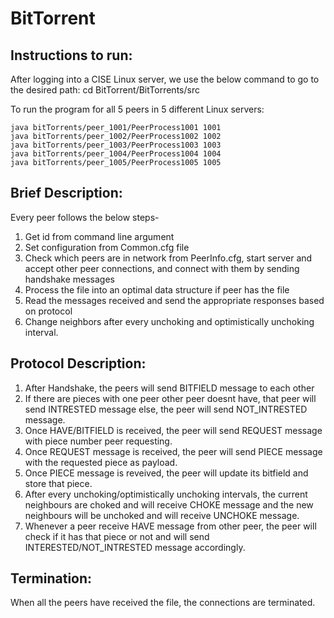 # BitTorrent
## Instructions to run:
After logging into a CISE Linux server, we use the below command to go to the desired path:
cd BitTorrent/BitTorrents/src

To run the program for all 5 peers in 5 different Linux servers:
```
java bitTorrents/peer_1001/PeerProcess1001 1001
java bitTorrents/peer_1002/PeerProcess1002 1002
java bitTorrents/peer_1003/PeerProcess1003 1003
java bitTorrents/peer_1004/PeerProcess1004 1004
java bitTorrents/peer_1005/PeerProcess1005 1005
```
## Brief Description:

Every peer follows the below steps-
1. Get id from command line argument
2. Set configuration from Common.cfg file
3. Check which peers are in network from PeerInfo.cfg, start server and accept other peer connections, and connect with them by sending handshake messages
4. Process the file into an optimal data structure if peer has the file
5. Read the messages received and send the appropriate responses based on protocol
6. Change neighbors after every unchoking and optimistically unchoking interval.

## Protocol Description:

1. After Handshake, the peers will send BITFIELD message to each other
2. If there are pieces with one peer other peer doesnt have, that peer will send INTRESTED message else, the peer will send NOT_INTRESTED message. 
3. Once HAVE/BITFIELD is received, the peer will send REQUEST message with piece number peer requesting. 
4. Once REQUEST message is received, the peer will send PIECE message with the requested piece as payload.
5. Once PIECE message is reveived, the peer will update its bitfield and store that piece.
6. After every unchoking/optimistically unchoking intervals, the current neighbours are choked and will receive CHOKE message and the new neighbours will be unchoked and will receive UNCHOKE message.
7. Whenever a peer receive HAVE message from other peer, the peer will check if it has that piece or not and will send INTERESTED/NOT_INTRESTED message accordingly. 

## Termination:
When all the peers have received the file, the connections are terminated.
